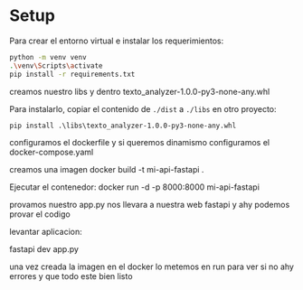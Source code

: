 # Setup

Para crear el entorno virtual e instalar los requerimientos:

```bash
python -m venv venv
.\venv\Scripts\activate
pip install -r requirements.txt
```  

creamos nuestro libs y dentro texto_analyzer-1.0.0-py3-none-any.whl 

Para instalarlo, copiar el contenido de `./dist` a `./libs` en otro proyecto:
   ```shell
   pip install .\libs\texto_analyzer-1.0.0-py3-none-any.whl
   ```



configuramos el dockerfile 
y si queremos dinamismo configuramos 
el docker-compose.yaml


creamos una imagen
docker build -t mi-api-fastapi .

Ejecutar el contenedor:
docker run -d -p 8000:8000 mi-api-fastapi



provamos nuestro app.py nos llevara a nuestra web fastapi y ahy podemos provar el codigo 

levantar aplicacion: 

fastapi dev app.py




una vez creada la imagen en el docker lo metemos en run para ver si no ahy errores y 
que todo este bien listo 





